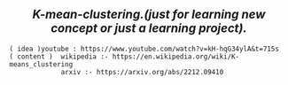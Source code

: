 <h2 align = "center" ><em> K-mean-clustering.(just for learning new concept or just a learning project).</em> </h2>

``` Content used : -
( idea )youtube : https://www.youtube.com/watch?v=kH-hqG34ylA&t=715s
( content )  wikipedia :- https://en.wikipedia.org/wiki/K-means_clustering
             arxiv :- https://arxiv.org/abs/2212.09410
```
   

